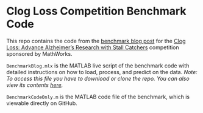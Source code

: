 # Clog Loss Competition Benchmark Code

This repo contains the code from the [benchmark blog post](http://drivendata.co/blog/stall-catchers-blood-vessels-benchmark/) for the [Clog Loss: Advance Alzheimer’s Research with Stall Catchers](https://www.drivendata.org/competitions/65/clog-loss-alzheimers-research/) competition sponsored by MathWorks.

`BenchmarkBlog.mlx` is the MATLAB live script of the benchmark code with detailed instructions on how to load, process, and predict on the data. *Note: To access this file you have to download or clone the repo. You can also view its contents [here](./BenchmarkBlog_markdown/BenchmarkBlog.md).*

`BenchmarkCodeOnly.m` is the MATLAB code file of the benchmark, which is viewable directly on GitHub.
